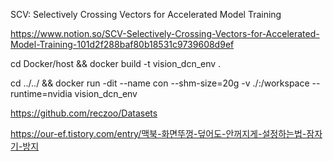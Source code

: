 SCV: Selectively Crossing Vectors for Accelerated Model Training


https://www.notion.so/SCV-Selectively-Crossing-Vectors-for-Accelerated-Model-Training-101d2f288baf80b18531c9739608d9ef

cd Docker/host && docker build -t vision_dcn_env .
 
cd ../../ && docker run -dit --name con --shm-size=20g -v ./:/workspace  --runtime=nvidia vision_dcn_env

https://github.com/reczoo/Datasets

https://our-ef.tistory.com/entry/맥북-화면뚜껑-덮어도-안꺼지게-설정하는법-잠자기-방지
